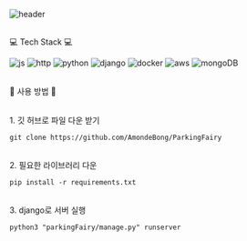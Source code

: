 ![header](https://github.com/AmondeBong/ParkingFairy?type=wave&color=auto&height=300&section=header&text=ParkingFairy%20render&fontSize=90)

<br>💻 Tech Stack 💻</br>

![js](https://img.shields.io/badge/JavaScript-F7DF1E?style=for-the-badge&logo=JavaScript&logoColor=white) ![http](https://img.shields.io/badge/HTML-E34F26?style=for-the-badge&logo=html5&logoColor=white) ![python](https://img.shields.io/badge/Python-3776AB?style=for-the-badge&logo=python&logoColor=white) ![django](https://img.shields.io/badge/Django-092E20?style=for-the-badge&logo=django&logoColor=white) ![docker](https://img.shields.io/badge/docker-%230db7ed.svg?style=for-the-badge&logo=docker&logoColor=white) ![aws](https://img.shields.io/badge/Amazon_AWS-232F3E?style=for-the-badge&logo=amazon-aws&logoColor=white) ![mongoDB](https://img.shields.io/badge/MongoDB-4EA94B?style=for-the-badge&logo=mongodb&logoColor=white)

<br>🌟 사용 방법 🌟 </br>

<br> 1. 깃 허브로 파일 다운 받기 </br>

```
git clone https://github.com/AmondeBong/ParkingFairy
```

<br> 2. 필요한 라이브러리 다운 </br>

```
pip install -r requirements.txt
```

<br> 3. django로 서버 실행 </br>

```
python3 "parkingFairy/manage.py" runserver
```
